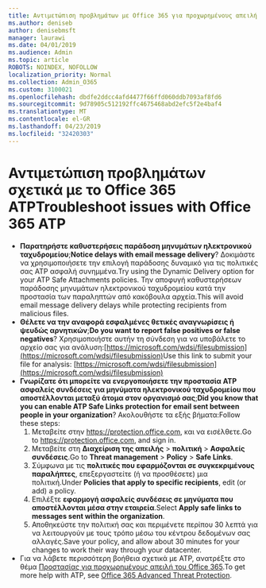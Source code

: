 ```yaml
---
title: Αντιμετώπιση προβλημάτων με Office 365 για προχωρημένους απειλή προστασίας (ATP)
ms.author: deniseb
author: denisebmsft
manager: laurawi
ms.date: 04/01/2019
ms.audience: Admin
ms.topic: article
ROBOTS: NOINDEX, NOFOLLOW
localization_priority: Normal
ms.collection: Admin_O365
ms.custom: 3100021
ms.openlocfilehash: dbdfe2ddcc4afd4477f66ffd060ddb7093af8fd6
ms.sourcegitcommit: 9d78905c512192ffc4675468abd2efc5f2e4baf4
ms.translationtype: MT
ms.contentlocale: el-GR
ms.lasthandoff: 04/23/2019
ms.locfileid: "32420303"
---
```

# <a name="troubleshoot-issues-with-office-365-atp"></a><span data-ttu-id="d8650-102">Αντιμετώπιση προβλημάτων σχετικά με το Office 365 ATP</span><span class="sxs-lookup"><span data-stu-id="d8650-102">Troubleshoot issues with Office 365 ATP</span></span>

- <span data-ttu-id="d8650-103">**Παρατηρήστε καθυστερήσεις παράδοση μηνυμάτων ηλεκτρονικού ταχυδρομείου**;</span><span class="sxs-lookup"><span data-stu-id="d8650-103">**Notice delays with email message delivery**?</span></span> <span data-ttu-id="d8650-104">Δοκιμάστε να χρησιμοποιήσετε την επιλογή παράδοσης δυναμικό για τις πολιτικές σας ATP ασφαλή συνημμένα.</span><span class="sxs-lookup"><span data-stu-id="d8650-104">Try using the Dynamic Delivery option for your ATP Safe Attachments policies.</span></span> <span data-ttu-id="d8650-105">Την αποφυγή καθυστερήσεων παράδοσης μηνυμάτων ηλεκτρονικού ταχυδρομείου κατά την προστασία των παραληπτών από κακόβουλα αρχεία.</span><span class="sxs-lookup"><span data-stu-id="d8650-105">This will avoid email message delivery delays while protecting recipients from malicious files.</span></span>
- <span data-ttu-id="d8650-106">**Θέλετε να την αναφορά εσφαλμένες θετικές αναγνωρίσεις ή ψευδώς αρνητικών**;</span><span class="sxs-lookup"><span data-stu-id="d8650-106">**Do you want to report false positives or false negatives**?</span></span> <span data-ttu-id="d8650-107">Χρησιμοποιήστε αυτήν τη σύνδεση για να υποβάλετε το αρχείο σας για ανάλυση:[https://microsoft.com/wdsi/filesubmission](https://microsoft.com/wdsi/filesubmission)</span><span class="sxs-lookup"><span data-stu-id="d8650-107">Use this link to submit your file for analysis: [https://microsoft.com/wdsi/filesubmission](https://microsoft.com/wdsi/filesubmission)</span></span>
- <span data-ttu-id="d8650-108">**Γνωρίζατε ότι μπορείτε να ενεργοποιήσετε την προστασία ATP ασφαλείς συνδέσεις για μηνύματα ηλεκτρονικού ταχυδρομείου που αποστέλλονται μεταξύ άτομα στον οργανισμό σας**;</span><span class="sxs-lookup"><span data-stu-id="d8650-108">**Did you know that you can enable ATP Safe Links protection for email sent between people in your organization**?</span></span> <span data-ttu-id="d8650-109">Ακολουθήστε τα εξής βήματα:</span><span class="sxs-lookup"><span data-stu-id="d8650-109">Follow these steps:</span></span>
    1. <span data-ttu-id="d8650-110">Μεταβείτε στην https://protection.office.com, και να εισέλθετε.</span><span class="sxs-lookup"><span data-stu-id="d8650-110">Go to https://protection.office.com, and sign in.</span></span>
    2. <span data-ttu-id="d8650-111">Μεταβείτε στη **Διαχείριση της απειλής** > **πολιτική** > **Ασφαλείς συνδέσεις**.</span><span class="sxs-lookup"><span data-stu-id="d8650-111">Go to **Threat management** > **Policy** > **Safe Links**.</span></span>
    3. <span data-ttu-id="d8650-112">Σύμφωνα με τις **πολιτικές που εφαρμόζονται σε συγκεκριμένους παραλήπτες**, επεξεργαστείτε (ή να προσθέσετε) μια πολιτική.</span><span class="sxs-lookup"><span data-stu-id="d8650-112">Under **Policies that apply to specific recipients**, edit (or add) a policy.</span></span>
    4. <span data-ttu-id="d8650-113">Επιλέξτε **εφαρμογή ασφαλείς συνδέσεις σε μηνύματα που αποστέλλονται μέσα στην εταιρεία**.</span><span class="sxs-lookup"><span data-stu-id="d8650-113">Select **Apply safe links to messages sent within the organization**.</span></span>
    5. <span data-ttu-id="d8650-114">Αποθηκεύστε την πολιτική σας και περιμένετε περίπου 30 λεπτά για να λειτουργούν με τους τρόπο μέσω του κέντρου δεδομένων σας αλλαγές.</span><span class="sxs-lookup"><span data-stu-id="d8650-114">Save your policy, and allow about 30 minutes for your changes to work their way through your datacenter.</span></span>
- <span data-ttu-id="d8650-115">Για να λάβετε περισσότερη βοήθεια σχετικά με ATP, ανατρέξτε στο θέμα [Προστασίας για προχωρημένους απειλή του Office 365](https://docs.microsoft.com/office365/securitycompliance/office-365-atp).</span><span class="sxs-lookup"><span data-stu-id="d8650-115">To get more help with ATP, see [Office 365 Advanced Threat Protection](https://docs.microsoft.com/office365/securitycompliance/office-365-atp).</span></span>